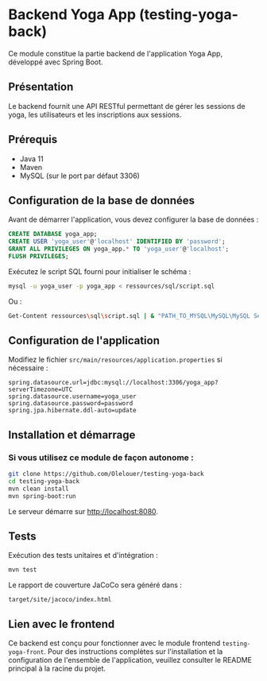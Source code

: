 # Backend Yoga App (testing-yoga-back)

Ce module constitue la partie backend de l'application Yoga App, développé avec Spring Boot.

## Présentation

Le backend fournit une API RESTful permettant de gérer les sessions de yoga, les utilisateurs et les inscriptions aux sessions.

## Prérequis

- Java 11
- Maven
- MySQL (sur le port par défaut 3306)

## Configuration de la base de données

Avant de démarrer l'application, vous devez configurer la base de données :

```sql
CREATE DATABASE yoga_app;
CREATE USER 'yoga_user'@'localhost' IDENTIFIED BY 'password';
GRANT ALL PRIVILEGES ON yoga_app.* TO 'yoga_user'@'localhost';
FLUSH PRIVILEGES;
```

Exécutez le script SQL fourni pour initialiser le schéma :

```sh
mysql -u yoga_user -p yoga_app < ressources/sql/script.sql
```
Ou :

```sh
Get-Content ressources\sql\script.sql | & "PATH_TO_MYSQL\MySQL\MySQL Server 8.0\bin\mysql" -u yoga_user -p yoga_app
```

## Configuration de l'application

Modifiez le fichier `src/main/resources/application.properties` si nécessaire :

```properties
spring.datasource.url=jdbc:mysql://localhost:3306/yoga_app?serverTimezone=UTC
spring.datasource.username=yoga_user
spring.datasource.password=password
spring.jpa.hibernate.ddl-auto=update
```

## Installation et démarrage

### Si vous utilisez ce module de façon autonome :

```sh
git clone https://github.com/Olelouer/testing-yoga-back
cd testing-yoga-back
mvn clean install
mvn spring-boot:run
```

Le serveur démarre sur [http://localhost:8080](http://localhost:8080).

## Tests

Exécution des tests unitaires et d'intégration :

```sh
mvn test
```

Le rapport de couverture JaCoCo sera généré dans :
```
target/site/jacoco/index.html
```

## Lien avec le frontend

Ce backend est conçu pour fonctionner avec le module frontend `testing-yoga-front`. Pour des instructions complètes sur l'installation et la configuration de l'ensemble de l'application, veuillez consulter le README principal à la racine du projet.